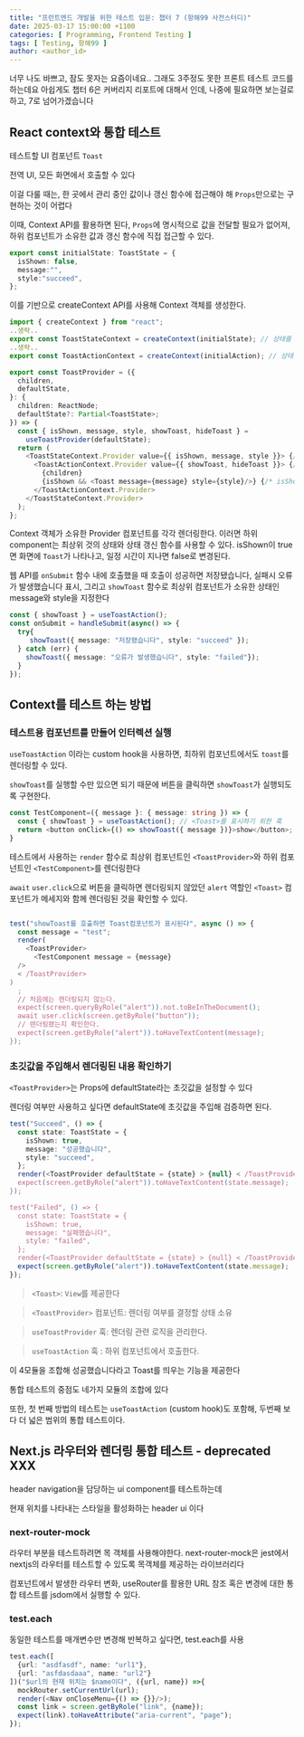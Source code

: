 ```yaml
---
title: "프런트엔드 개발을 위한 테스트 입문: 챕터 7 (항해99 사전스터디)"
date: 2025-03-17 15:00:00 +1100
categories: [ Programming, Frontend Testing ]
tags: [ Testing, 항해99 ]
author: <author_id>   
---
```


너무 나도 바쁘고, 잠도 못자는 요즘이네요.. 
그래도 3주정도 못한 프론트 테스트 코드를 하는데요
아쉽게도 챕터 6은 커버리지 리포트에 대해서 인데, 나중에 필요하면 보는걸로 하고, 7로 넘어가겠습니다

## React context와 통합 테스트 

테스트할 UI 컴포넌트 `Toast`

전역 UI, 모든 화면에서 호출할 수 있다 

이걸 다룰 때는, 한 곳에서 관리 중인 값이나 갱신 함수에 접근해야 해 `Props`만으로는 구현하는 것이 어렵다

이때, Context API를 활용하면 된다, `Props`에 명시적으로 값을 전달할 필요가 없어져, 하위 컴포넌트가 소유한 값과 갱신 함수에 직접 접근할 수 있다.

```typescript
export const initialState: ToastState = {
  isShown: false,
  message:"",
  style:"succeed",
};
```

이를 기반으로 createContext API를 사용해 Context 객체를 생성한다. 

```typescript
import { createContext } from "react";
..생략..
export const ToastStateContext = createContext(initialState); // 상태를 소유할 Context
..생략..
export const ToastActionContext = createContext(initialAction); // 상태 갱신 함수를 소유할 Context
```

```typescript
export const ToastProvider = ({
  children,
  defaultState,
}: {
  children: ReactNode;
  defaultState?: Partial<ToastState>;
}) => {
  const { isShown, message, style, showToast, hideToast } =
    useToastProvider(defaultState);
  return (
    <ToastStateContext.Provider value={{ isShown, message, style }}> {/* 하위 컴포넌트에서 isShown, message, style을 참조할 수 있다 */}
      <ToastActionContext.Provider value={{ showToast, hideToast }}> {/* 하위 컴포넌트에서 showToast, hideToast를 참조할 수 있다 */}
        {children}
        {isShown && <Toast message={message} style={style}/>} {/* isShown이 true가 되면 표시된다 */}
      </ToastActionContext.Provider>
    </ToastStateContext.Provider>
  );
};
```

Context 객체가 소유한 Provider 컴포넌트를 각각 렌더링한다. 이러면 하위 component는 최상위 것의 상태와 상태 갱신 함수를 사용할 수 있다.
isShown이 true면 화면에 `Toast`가 나타나고, 일정 시간이 지나면 false로 변경된다.

웹 API를 `onSubmit` 함수 내에 호출했을 때 호출이 성공하면 저장됐습니다, 실패시 오류가 발생했습니다 표시, 그리고 `showToast` 함수로 최상위 컴포넌트가 소유한 상태인 message와 style을 지정한다

```typescript
const { showToast } = useToastAction();
const onSubmit = handleSubmit(async() => {
  try{
     showToast({ message: "저장됐습니다", style: "succeed" });
  } catch (err) {
    showToast({ message: "오류가 발생했습니다", style: "failed"});
  }
});
```

## Context를 테스트 하는 방법

### 테스트용 컴포넌트를 만들어 인터렉션 실행

`useToastAction` 이라는 custom hook을 사용하면, 최하위 컴포넌트에서도 `toast`를 렌더링할 수 있다. 

`showToast`를 실행할 수만 있으면 되기 때문에 버튼을 클릭하면 `showToast`가 실행되도록 구현한다. 

```typescript
const TestComponent=({ message }: { message: string }) => {
  const { showToast } = useToastAction(); // <Toast>를 표시하기 위한 훅
  return <button onClick={() => showToast({ message })}>show</button>;
}
```

테스트에서 사용하는 `render` 함수로 최상위 컴포넌트인 `<ToastProvider>`와 하위 컴포넌트인 `<TestComponent>`를 렌더링한다

`await` `user.click`으로 버튼을 클릭하면 렌더링되지 않았던 `alert` 역할인 `<Toast>` 컴포넌트가 메세지와 함께 렌더링된 것을 확인할 수 있다.

```typescript

test("showToast를 호출하면 Toast컴포넌트가 표시된다", async () => {
  const message = "test";
  render(
    <ToastProvider>
      <TestComponent message = {message}
  />
  < /ToastProvider>
)
  ;
  // 처음에는 렌더링되지 않는다.
  expect(screen.queryByRole("alert")).not.toBeInTheDocument();
  await user.click(screen.getByRole("button"));
  // 렌더링됐는지 확인한다.
  expect(screen.getByRole("alert")).toHaveTextContent(message);
});

```

### 초깃값을 주입해서 렌더링된 내용 확인하기

`<ToastProvider>`는 Props에 defaultState라는 초깃값을 설정할 수 있다

렌더링 여부만 사용하고 싶다면 defaultState에 초깃값을 주입해 검증하면 된다.

```typescript
test("Succeed", () => {
  const state: ToastState = {
    isShown: true,
    message: "성공했습니다",
    style: "succeed",
  };
  render(<ToastProvider defaultState = {state} > {null} < /ToastProvider>);
  expect(screen.getByRole("alert")).toHaveTextContent(state.message);
});

test("Failed", () => {
  const state: ToastState = {
    isShown: true,
    message: "실패했습니다",
    style: "failed",
  };
  render(<ToastProvider defaultState = {state} > {null} < /ToastProvider>);
  expect(screen.getByRole("alert")).toHaveTextContent(state.message);
});
```


> `<Toast>`: `View`를 제공한다

> `<ToastProvider>` 컴포넌트: 렌더링 여부를 결정할 상태 소유

> `useToastProvider` 훅: 렌더링 관련 로직을 관리한다.

> `useToastAction` 훅 : 하위 컴포넌트에서 호출한다.

이 4모듈을 조합해 성공했습니다라고 Toast를 띄우는 기능을 제공한다 

통합 테스트의 중점도 네가지 모듈의 조합에 있다

또한, 첫 번째 방법의 테스트는 `useToastAction` (custom hook)도 포함해, 두번째 보다 더 넓은 범위의 통합 테스트이다.

## Next.js 라우터와 렌더링 통합 테스트 - deprecated XXX

header navigation을 담당하는 ui component를 테스트하는데

현재 위치를 나타내는 스타일을 활성화하는 header ui 이다

### next-router-mock

라우터 부분을 테스트하려면 목 객체를 사용해야한다. 
next-router-mock은 jest에서 nextjs의 라우터를 테스트할 수 있도록 목객체를 제공하는 라이브러리다

<Link> 컴포넌트에서 발생한 라우터 변화, useRouter를 활용한 URL 참조 혹은 변경에 대한 통합 테스트를 jsdom에서 실행할 수 있다.


### test.each

동일한 테스트를 매개변수만 변경해 반복하고 싶다면, test.each를 사용

```typescript
test.each([
  {url: "asdfasdf", name: "url1"},
  {url: "asfdasdaaa", name: "url2"}
])("$url의 현재 위치는 $name이다", ({url, name}) =>{
  mockRouter.setCurrentUrl(url);
  render(<Nav onCloseMenu={() => {}}/>);
  const link = screen.getByRole("link", {name});
  expect(link).toHaveAttribute("aria-current", "page");
});
```

